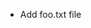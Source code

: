 

[Unreleased]: https://github.com/ryankeener/test-npm-versioning/compare/v2.0.3-0...HEAD
[2.0.3-0]: https://github.com/ryankeener/test-npm-versioning/compare/v2.0.3-0...v2.0.3-0
[2.0.3-0]: https://github.com/ryankeener/test-npm-versioning/compare/v2.0.2-0...v2.0.3-0
- Add foo.txt file

[2.0.2-0]: https://github.com/ryankeener/test-npm-versioning/compare/v2.0.1...v2.0.2-0
[2.0.1]: https://github.com/ryankeener/test-npm-versioning/tree/v2.0.1
